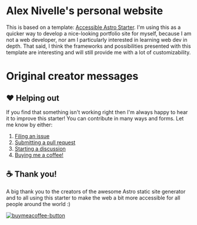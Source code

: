 # Alex Nivelle's personal website

This is based on a template: [Accessible Astro Starter][template-site]. I'm
using this as a quicker way to develop a nice-looking portfolio site for myself,
because I am not a web developer, nor am I particularly interested in learning
web dev in depth. That said, I think the frameworks and possibilities presented
with this template are interesting and will still provide me with a lot of
customizability.

# Original creator messages

## ❤️ Helping out

If you find that something isn't working right then I'm always happy to hear it to improve this starter! You can contribute in many ways and forms. Let me know by either:

1. [Filing an issue](https://github.com/markteekman/accessible-astro-starter/issues)
2. [Submitting a pull request](https://github.com/markteekman/accessible-astro-starter/pulls)
3. [Starting a discussion](https://github.com/markteekman/accessible-astro-starter/discussions)
4. [Buying me a coffee!](https://www.buymeacoffee.com/markteekman)

## ☕ Thank you!

A big thank you to the creators of the awesome Astro static site generator and to all using this starter to make the web a bit more accessible for all people around the world :)

[![buymeacoffee-button](https://user-images.githubusercontent.com/3909046/150683481-be070424-7bb0-4dd7-a3cb-43b5605163f5.png)](https://www.buymeacoffee.com/markteekman)

[template-site]: https://github.com/markteekman/accessible-astro-starter
